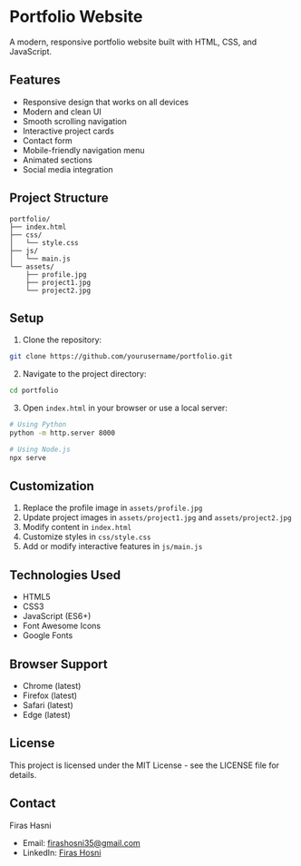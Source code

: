 # Portfolio Website

A modern, responsive portfolio website built with HTML, CSS, and JavaScript.

## Features

- Responsive design that works on all devices
- Modern and clean UI
- Smooth scrolling navigation
- Interactive project cards
- Contact form
- Mobile-friendly navigation menu
- Animated sections
- Social media integration

## Project Structure

```
portfolio/
├── index.html
├── css/
│   └── style.css
├── js/
│   └── main.js
└── assets/
    ├── profile.jpg
    ├── project1.jpg
    └── project2.jpg
```

## Setup

1. Clone the repository:
```bash
git clone https://github.com/yourusername/portfolio.git
```

2. Navigate to the project directory:
```bash
cd portfolio
```

3. Open `index.html` in your browser or use a local server:
```bash
# Using Python
python -m http.server 8000

# Using Node.js
npx serve
```

## Customization

1. Replace the profile image in `assets/profile.jpg`
2. Update project images in `assets/project1.jpg` and `assets/project2.jpg`
3. Modify content in `index.html`
4. Customize styles in `css/style.css`
5. Add or modify interactive features in `js/main.js`

## Technologies Used

- HTML5
- CSS3
- JavaScript (ES6+)
- Font Awesome Icons
- Google Fonts

## Browser Support

- Chrome (latest)
- Firefox (latest)
- Safari (latest)
- Edge (latest)

## License

This project is licensed under the MIT License - see the LICENSE file for details.

## Contact

Firas Hasni
- Email: firashosni35@gmail.com
- LinkedIn: [Firas Hosni](https://www.linkedin.com/in/firas-hosni-4450a01b4)


